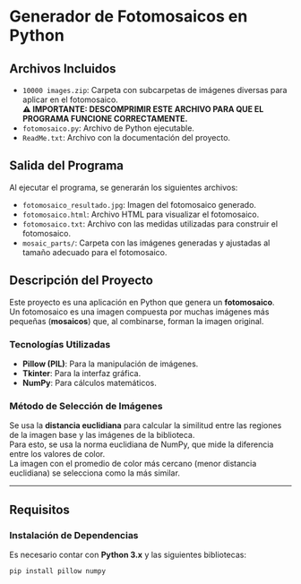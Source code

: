 # Generador de Fotomosaicos en Python

## Archivos Incluidos

- `10000 images.zip`: Carpeta con subcarpetas de imágenes diversas para aplicar en el fotomosaico.  
  **⚠️ IMPORTANTE: DESCOMPRIMIR ESTE ARCHIVO PARA QUE EL PROGRAMA FUNCIONE CORRECTAMENTE.**  
- `fotomosaico.py`: Archivo de Python ejecutable.  
- `ReadMe.txt`: Archivo con la documentación del proyecto.  

## Salida del Programa

Al ejecutar el programa, se generarán los siguientes archivos:  

- `fotomosaico_resultado.jpg`: Imagen del fotomosaico generado.  
- `fotomosaico.html`: Archivo HTML para visualizar el fotomosaico.  
- `fotomosaico.txt`: Archivo con las medidas utilizadas para construir el fotomosaico.  
- `mosaic_parts/`: Carpeta con las imágenes generadas y ajustadas al tamaño adecuado para el fotomosaico.  

## Descripción del Proyecto

Este proyecto es una aplicación en Python que genera un **fotomosaico**.  
Un fotomosaico es una imagen compuesta por muchas imágenes más pequeñas (**mosaicos**) que, al combinarse, forman la imagen original.  

### Tecnologías Utilizadas
- **Pillow (PIL)**: Para la manipulación de imágenes.  
- **Tkinter**: Para la interfaz gráfica.  
- **NumPy**: Para cálculos matemáticos.  

### Método de Selección de Imágenes  
Se usa la **distancia euclidiana** para calcular la similitud entre las regiones de la imagen base y las imágenes de la biblioteca.  
Para esto, se usa la norma euclidiana de NumPy, que mide la diferencia entre los valores de color.  
La imagen con el promedio de color más cercano (menor distancia euclidiana) se selecciona como la más similar.  

---

## Requisitos

### Instalación de Dependencias  

Es necesario contar con **Python 3.x** y las siguientes bibliotecas:  

```sh
pip install pillow numpy
